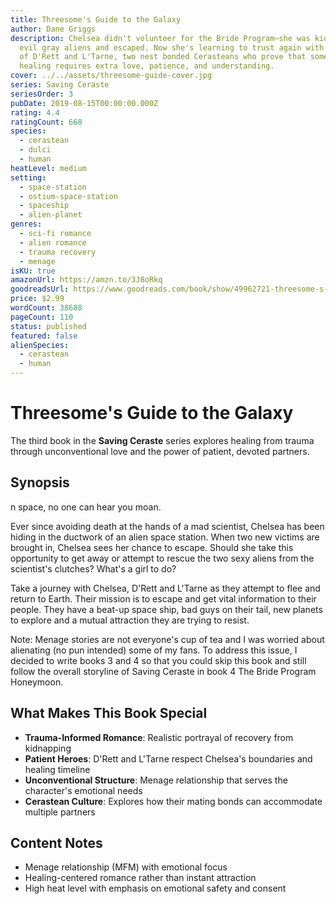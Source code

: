 ```yaml
---
title: Threesome's Guide to the Galaxy
author: Dane Griggs
description: Chelsea didn't volunteer for the Bride Program—she was kidnapped by
  evil gray aliens and escaped. Now she's learning to trust again with the help
  of D'Rett and L'Tarne, two nest bonded Cerasteans who prove that sometimes
  healing requires extra love, patience, and understanding.
cover: ../../assets/threesome-guide-cover.jpg
series: Saving Ceraste
seriesOrder: 3
pubDate: 2019-08-15T00:00:00.000Z
rating: 4.4
ratingCount: 668
species:
  - cerastean
  - dulci
  - human
heatLevel: medium
setting:
  - space-station
  - ostium-space-station
  - spaceship
  - alien-planet
genres:
  - sci-fi romance
  - alien romance
  - trauma recovery
  - menage
isKU: true
amazonUrl: https://amzn.to/3J8oRkq
goodreadsUrl: https://www.goodreads.com/book/show/49962721-threesome-s-guide-to-the-galaxy
price: $2.99
wordCount: 38688
pageCount: 110
status: published
featured: false
alienSpecies:
  - cerastean
  - human
---
```


# Threesome's Guide to the Galaxy

The third book in the **Saving Ceraste** series explores healing from trauma through unconventional love and the power of patient, devoted partners.

## Synopsis

n space, no one can hear you moan.

Ever since avoiding death at the hands of a mad scientist, Chelsea has been hiding in the ductwork of an alien space station. When two new victims are brought in, Chelsea sees her chance to escape. Should she take this opportunity to get away or attempt to rescue the two sexy aliens from the scientist's clutches? What's a girl to do?

Take a journey with Chelsea, D'Rett and L'Tarne as they attempt to flee and return to Earth. Their mission is to escape and get vital information to their people. They have a beat-up space ship, bad guys on their tail, new planets to explore and a mutual attraction they are trying to resist.

Note: Menage stories are not everyone's cup of tea and I was worried about alienating (no pun intended) some of my fans. To address this issue, I decided to write books 3 and 4 so that you could skip this book and still follow the overall storyline of Saving Ceraste in book 4 The Bride Program Honeymoon.

## What Makes This Book Special

- **Trauma-Informed Romance**: Realistic portrayal of recovery from kidnapping
- **Patient Heroes**: D'Rett and L'Tarne respect Chelsea's boundaries and healing timeline
- **Unconventional Structure**: Menage relationship that serves the character's emotional needs
- **Cerastean Culture**: Explores how their mating bonds can accommodate multiple partners

## Content Notes

- Menage relationship (MFM) with emotional focus
- Healing-centered romance rather than instant attraction
- High heat level with emphasis on emotional safety and consent
